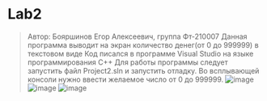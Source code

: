 # Lab2
>Автор: Бояршинов Егор Алексеевич, группа Фт-210007
>Данная программа выводит на экран количество денег(от 0 до 999999) в текстовом виде
>Код писался в программе Visual Studio на языке программирования C++
>Для работы программы следует запустить файл Project2.sln и запустить отладку. Во всплывающей консоли нужно ввести желаемое число от 0 до 999999.
![image](https://user-images.githubusercontent.com/113821959/190897736-097f94a8-860e-4824-9c5e-eebd90e9d86c.png)
![image](https://user-images.githubusercontent.com/113821959/190897754-38ef9aff-dc73-4804-97f4-3c170675bcdc.png)
![image](https://user-images.githubusercontent.com/113821959/190897791-6ceb00eb-d567-4302-b31c-cfd08d956c3d.png)
